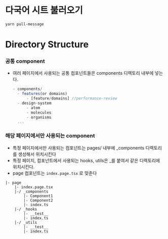 # 다국어 시트 불러오기

```bash
yarn pull-message
```

# Directory Structure

### 공통 component

- 여러 페이지에서 사용되는 공통 컴포넌트들은 components 디렉토리 내부에 넣는다.
  ```jsx
  - components/
  	- features(or domains)
  		- [feature/domains] //performance-review
  	- design-system
  		- atom
  		- molecules
  		- organisms
  	...
  ```

### 해당 페이지에서만 사용되는 component

- 특정 페이지에서만 사용되는 컴포넌트는 pages/ 내부에 \_components 디렉토리를 생성해서 위치시킨다
- 특정 페이지, 컴포넌트에서 사용되는 hooks, utils은 \_를 붙여서 같은 디렉토리에 위치시킨다.
- page 컴포넌트는 `index.page.tsx` 로 맞춘다

```tsx
|- page
	|- index.page.tsx
	|-/ _components
		|- Component1
		|- Component2
		|- index.ts
	|-/ _hooks
		|- __test__
		|- index.ts
	|-/ _utils
		|- __test__
		|- index.ts
```
